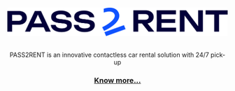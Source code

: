 <div align="center">

![PASS2RENT](https://raw.githubusercontent.com/PASS2RENT/.github/main/profile/pass2rent-h-logo.svg?raw=true)

<br/>
PASS2RENT is an innovative contactless car rental solution with 24/7 pick-up
<br/>

### [Know more...](https://pass2rent.com/)

</div>
